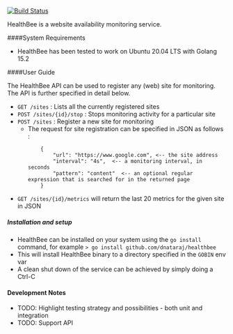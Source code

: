 [![Build Status](https://travis-ci.com/dnataraj/healthbee.svg?token=g7PAjZdpVPTj6UWnsEsA&branch=main)](https://travis-ci.com/dnataraj/healthbee)

HealthBee is a website availability monitoring service.

####System Requirements
* HealthBee has been tested to work on Ubuntu 20.04 LTS with Golang 15.2

####User Guide

The HealthBee API can be used to register any (web) site for monitoring. The API is further specified in detail below.

* ```GET /sites``` : Lists all the currently registered sites
* ```POST /sites/{id}/stop``` : Stops monitoring activity for a particular site
* ```POST /sites``` : Register a new site for monitoring
    * The request for site registration can be specified in JSON as follows :
        ```
            {   
                "url": "https://www.google.com", <-- the site address 
                "interval": "4s",  <-- a monitoring interval, in seconds
                "pattern": "content"  <-- an optional regular expression that is searched for in the returned page
            }
        ```
* ```GET /sites/{id}/metrics``` will return the last 20 metrics for the given site in JSON 

##### Installation and setup

* HealthBee can be installed on your system using the ```go install``` command, for example
    ```> go install github.com/dnataraj/healthbee```
* This will install HealthBee binary to a directory specified in the ```GOBIN``` env var
* A clean shut down of the service can be achieved by simply doing a Ctrl-C

#### Development Notes

* TODO: Highlight testing strategy and possibilities - both unit and integration
* TODO: Support API 
